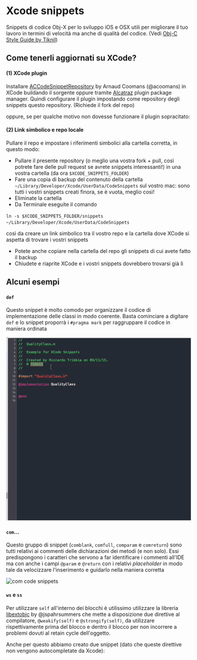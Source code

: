 # Xcode snippets

Snippets di codice Obj-X per lo sviluppo iOS e OSX utili per migliorare il tuo lavoro in termini di velocità ma anche di qualità del codice. (Vedi [Obj-C Style Guide by Tiknil](https://github.com/tiknil/objective-c-style-guide))

## Come tenerli aggiornati su XCode? ##

#### (1) XCode plugin ####

Installare [ACCodeSnippetRepository](https://github.com/acoomans/ACCodeSnippetRepositoryPlugin) by Arnaud Coomans (@acoomans) in XCode buildando il sorgente oppure tramite [Alcatraz](https://github.com/supermarin/Alcatraz) plugin package manager. Quindi configurare il plugin impostando come repository degli snippets questo repository. (Richiede il fork del repo)

oppure, se per qualche motivo non dovesse funzionare il plugin sopracitato:

#### (2) Link simbolico e repo locale ####

Pullare il repo e impostare i riferimenti simbolici alla cartella corretta, in questo modo: 
 * Pullare il presente repository (o meglio una vostra fork + pull, così potrete fare delle pull request se avrete snippets interessanti!) in una vostra cartella (da ora `$XCODE_SNIPPETS_FOLDER`)
 * Fare una copia di backup del contenuto della cartella `~/Library/Developer/Xcode/UserData/CodeSnippets` sul vostro mac: sono tutti i vostri snippets creati finora, se è vuota, meglio così!
 * Eliminate la cartella
 * Da Terminale eseguite il comando 

`ln -s $XCODE_SNIPPETS_FOLDER/snippets ~/Library/Developer/Xcode/UserData/CodeSnippets` 

   così da creare un link simbolico tra il vostro repo e la cartella dove XCode si aspetta di trovare i vostri snippets
 * Potete anche copiare nella cartella del repo gli snippets di cui avete fatto il backup
 * Chiudete e riaprite XCode e i vostri snippets dovrebbero trovarsi già lì

## Alcuni esempi ##

#### `def` ####

Questo snippet è molto comodo per organizzare il codice di implementazione delle classi in modo coerente. Basta cominciare a digitare `def` e lo snippet proporrà i `#pragma mark` per raggruppare il codice in maniera ordinata

![def code snippet](https://github.com/tiknil/xcode-snippets/blob/master/images/def_code_snippet.gif)

#### `com`... ####

Questo gruppo di snippet (`comblank`, `comfull`, `comparam` e `comreturn`) sono tutti relativi ai commenti delle dichiarazioni dei metodi (e non solo).
Essi predispongono i caratteri che servono a far identificare i commenti all'IDE ma con anche i campi `@param` e `@return` con i relativi *placeholder* in modo tale da velocizzare l'inserimento e guidarlo nella maniera corretta

![com code snippets](https://github.com/tiknil/xcode-snippets/blob/master/images/com_code_snippet.gif)

#### `ws` e `ss` ####

Per utilizzare `self` all'interno dei blocchi è utilissimo utilizzare la libreria [libextobjc](https://github.com/jspahrsummers/libextobjc) by @jspahrsummers che mette a disposizione due direttive al compilatore, `@weakify(self)` e `@strongify(self)`, da utilizzare rispettivamente prima del blocco e dentro il blocco per non incorrere a problemi dovuti al retain cycle dell'oggetto. 

Anche per questo abbiamo creato due snippet (dato che queste direttive non vengono autocompletate da Xcode): 



